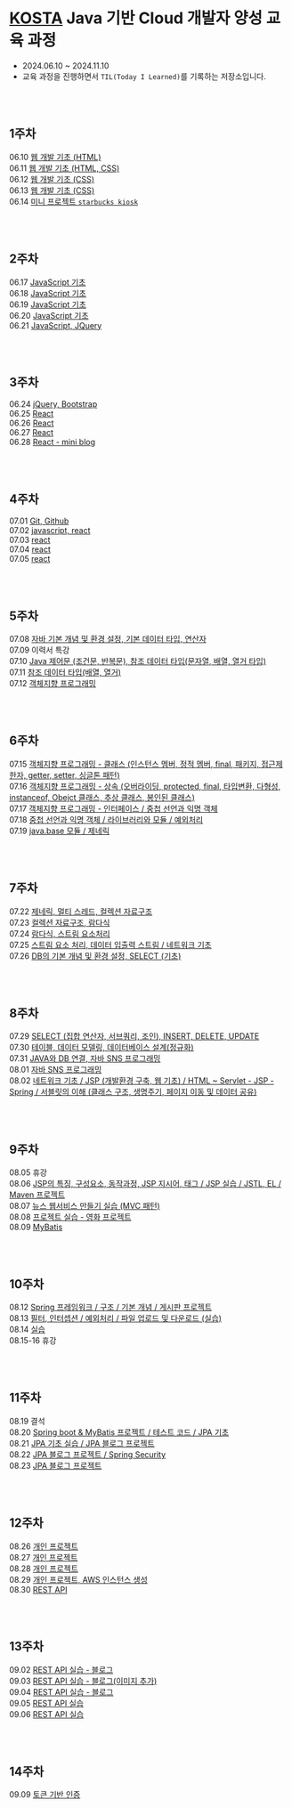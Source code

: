 # [KOSTA](https://kostaswedu.co.kr/index) Java 기반 Cloud 개발자 양성 교육 과정

- 2024.06.10 ~ 2024.11.10
- 교육 과정을 진행하면서 `TIL(Today I Learned)`를 기록하는 저장소입니다.

<br/>
<br/>

## 1주차

06.10 [웹 개발 기초 (HTML)](./1주차/240610/README.md)  
06.11 [웹 개발 기초 (HTML, CSS)](./1주차/240611/README.md)  
06.12 [웹 개발 기초 (CSS)](./1주차/240612/README.md)  
06.13 [웹 개발 기초 (CSS)](./1주차/240613/README.md)  
06.14 [미니 프로젝트 `starbucks kiosk`](./1주차/240614/kiosk/README.md)

<br/>
<br/>

## 2주차

06.17 [JavaScript 기초](./2주차/240617/README.md)  
06.18 [JavaScript 기초](./2주차/240618/README.md)  
06.19 [JavaScript 기초](./2주차/240619/README.md)  
06.20 [JavaScript 기초](./2주차/240620/README.md)  
06.21 [JavaScript, JQuery](./2주차/240621/README.md)

<br/>
<br/>

## 3주차

06.24 [jQuery, Bootstrap](./3주차/240624/README.md)  
06.25 [React](./3주차/240625/README.md)  
06.26 [React](./3주차/240626/README.md)  
06.27 [React](./3주차/240627/README.md)  
06.28 [React - mini blog](./3주차/240628/README.md)

<br/>
<br/>

## 4주차

07.01 [Git, Github](./4주차/240701/README.md)   
07.02 [javascript, react](./4주차/240702/README.md)   
07.03 [react](./4주차/240703/README.md)   
07.04 [react](./4주차/240704/README.md)   
07.05 [react](./4주차/240705/README.md)

<br/>
<br/>

## 5주차
07.08 [자바 기본 개념 및 환경 설정, 기본 데이터 타입, 연산자](./5주차/240708/README.md)   
07.09 이력서 특강   
07.10 [Java 제어문 (조건문, 반복문), 참조 데이터 타입(문자열, 배열, 열거 타입)](./5주차/240710/README.md)   
07.11 [참조 데이터 타입(배열, 열거)](./5주차/240711/README.md)   
07.12 [객체지향 프로그래밍](./5주차/240712/README.md)

<br/>
<br/>

## 6주차
07.15 [객체지향 프로그래밍 - 클래스 (인스턴스 멤버, 정적 멤버, final, 패키지, 접근제한자, getter, setter, 싱글톤 패턴)](./6주차/240715/README.md)   
07.16 [객체지향 프로그래밍 - 상속 (오버라이딩, protected, final, 타입변환, 다형성, instanceof, Obejct 클래스, 추상 클래스, 봉인된 클래스)](./6주차/240716/README.md)   
07.17 [객체지향 프로그래밍 - 인터페이스 / 중첩 선언과 익명 객체](./6주차/240717/README.md)   
07.18 [중첩 선언과 익명 객체 / 라이브러리와 모듈 / 예외처리](./6주차/240718/README.md)   
07.19 [java.base 모듈 / 제네릭 ](./6주차/240719/README.md)

<br/>
<br/>

## 7주차
07.22 [제네릭, 멀티 스레드, 컬렉션 자료구조](./7주차/240722/README.md)   
07.23 [컬렉션 자료구조, 람다식](./7주차/240723/README.md)   
07.24 [람다식, 스트림 요소처리](./7주차/240724/README.md)   
07.25 [스트림 요소 처리, 데이터 입출력 스트림 / 네트워크 기초](./7주차/240725/README.md)   
07.26 [DB의 기본 개념 및 환경 설정, SELECT (기초)](./7주차/240726/README.md)

<br/>
<br/>

## 8주차
07.29 [SELECT (집합 연산자, 서브쿼리, 조인), INSERT, DELETE, UPDATE](./8주차/240729/README.md)   
07.30 [테이블, 데이터 모델링, 데이터베이스 설계(정규화)](./8주차/240730/README.md)   
07.31 [JAVA와 DB 연결, 자바 SNS 프로그래밍](./8주차/240731/README.md)   
08.01 [자바 SNS 프로그래밍](./8주차/240801/README.md)   
08.02 [네트워크 기초 / JSP (개발환경 구축, 웹 기초) / HTML ~ Servlet - JSP - Spring / 서블릿의 이해 (클래스 구조, 생명주기, 페이지 이동 및 데이터 공유)](./8주차/240802/README.md)

<br/>
<br/>

## 9주차
08.05 휴강   
08.06 [JSP의 특징, 구성요소, 동작과정, JSP 지시어, 태그 / JSP 실습 / JSTL, EL / Maven 프로젝트](./9주차/240806/README.md)   
08.07 [뉴스 웹서비스 만들기 실습 (MVC 패턴)](./9주차/240807/README.md)   
08.08 [프로젝트 실습 - 영화 프로젝트](./9주차/240808/README.md)   
08.09 [MyBatis](./9주차/240809/README.md)

<br/>
<br/>

## 10주차
08.12 [Spring 프레임워크 / 구조 / 기본 개념 / 게시판 프로젝트](./10주차/240812/README.md)   
08.13 [필터, 인터셉션 / 예외처리 / 파일 업로드 및 다운로드 (실습)](./10주차/240813/README.md)   
08.14 [실습](./10주차/240814/README.md)   
08.15-16 휴강

<br/>
<br/>

## 11주차
08.19 결석   
08.20 [Spring boot & MyBatis 프로젝트 / 테스트 코드 / JPA 기초](./11주차/240820/README.md)   
08.21 [JPA 기초 실습 / JPA 블로그 프로젝트](./11주차/240821/README.md)   
08.22 [JPA 블로그 프로젝트 / Spring Security](./11주차/240822/README.md)   
08.23 [JPA 블로그 프로젝트](./11주차/240823/README.md)


<br/>
<br/>

## 12주차
08.26 [개인 프로젝트](./12주차/240826/README.md)   
08.27 [개인 프로젝트](./12주차/240827/README.md)   
08.28 [개인 프로젝트](./12주차/240828/README.md)   
08.29 [개인 프로젝트, AWS 인스턴스 생성](./12주차/240829/README.md)   
08.30 [REST API](./12주차/240830/README.md)


<br/>
<br/>

## 13주차
09.02 [REST API 실습 - 블로그](./13주차/240902/README.md)   
09.03 [REST API 실습 - 블로그(이미지 추가)](./13주차/240903/README.md)   
09.04 [REST API 실습 - 블로그](./13주차/240904/README.md)   
09.05 [REST API 실습](./13주차/240905/README.md)   
09.06 [REST API 실습](./13주차/240906/README.md)


<br/>
<br/>

## 14주차
09.09 [토큰 기반 인증](./14주차/240909/README.md)